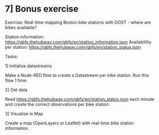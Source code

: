 # 7] Bonus exercise

Exercise: Real-time mapping Boston bike stations with GOST - 
where are bikes available? 

Station information: https://gbfs.thehubway.com/gbfs/en/station_information.json
Availablility per station: https://gbfs.thehubway.com/gbfs/en/station_status.json

Tasks:

1] Initialize datastreams

Make a Node-RED flow to create a Datastream per bike station. Run this flow 1 time.

2] Get data

Read https://gbfs.thehubway.com/gbfs/en/station_status.json each minute and create the correct 
observations per bike station.

3] Visualize in Map

Create a map (OpenLayers or Leaflet) with real-time bike station information.






